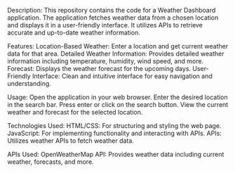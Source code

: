 Description:
This repository contains the code for a Weather Dashboard application. The application fetches weather data from a chosen location and displays it in a user-friendly interface. It utilizes APIs to retrieve accurate and up-to-date weather information.

Features:
Location-Based Weather: Enter a location and get current weather data for that area.
Detailed Weather Information: Provides detailed weather information including temperature, humidity, wind speed, and more.
Forecast: Displays the weather forecast for the upcoming days.
User-Friendly Interface: Clean and intuitive interface for easy navigation and understanding.

Usage:
Open the application in your web browser.
Enter the desired location in the search bar.
Press enter or click on the search button.
View the current weather and forecast for the selected location.

Technologies Used:
HTML/CSS: For structuring and styling the web page.
JavaScript: For implementing functionality and interacting with APIs.
APIs: Utilizes weather APIs to fetch weather data.

APIs Used:
OpenWeatherMap API: Provides weather data including current weather, forecasts, and more.
